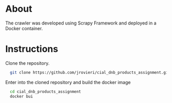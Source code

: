 # About
The crawler was developed using Scrapy Framework and deployed in a Docker container.

# Instructions
Clone the repository.
```bash
  git clone https://github.com/jrovieri/cial_dnb_products_assignment.git
```

Enter into the cloned repository and build the docker image
```bash
  cd cial_dnb_products_assignment
  docker bui
```